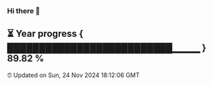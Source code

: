 ### Hi there 👋
⏳ Year progress { ██████████████████████████▁▁▁▁ } 89.82 %
---
⏰ Updated on Sun, 24 Nov 2024 18:12:06 GMT

